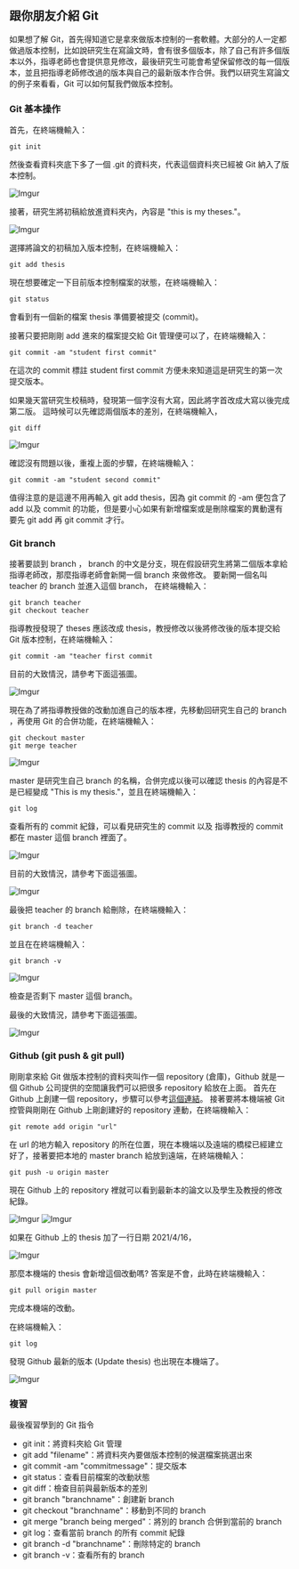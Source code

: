 ## 跟你朋友介紹 Git
如果想了解 Git，首先得知道它是拿來做版本控制的一套軟體。大部分的人一定都做過版本控制，比如說研究生在寫論文時，會有很多個版本，除了自己有許多個版本以外，指導老師也會提供意見修改，最後研究生可能會希望保留修改的每一個版本，並且把指導老師修改過的版本與自己的最新版本作合併。我們以研究生寫論文的例子來看看，Git 可以如何幫我們做版本控制。

### Git 基本操作

首先，在終端機輸入：
```
git init
```
然後查看資料夾底下多了一個 .git 的資料夾，代表這個資料夾已經被 Git 納入了版本控制。

![Imgur](https://i.imgur.com/wGq1l2m.jpg)

接著，研究生將初稿給放進資料夾內，內容是 "this is my theses."。

![Imgur](https://i.imgur.com/1aiNbPm.jpg)

選擇將論文的初稿加入版本控制，在終端機輸入：
```
git add thesis
```

現在想要確定一下目前版本控制檔案的狀態，在終端機輸入：
```
git status
```
會看到有一個新的檔案 thesis 準備要被提交 (commit)。

接著只要把剛剛 add 進來的檔案提交給 Git 管理便可以了，在終端機輸入：
```
git commit -am "student first commit"
```
在這次的 commit 標註 student first commit 方便未來知道這是研究生的第一次提交版本。

如果幾天當研究生校稿時，發現第一個字沒有大寫，因此將字首改成大寫以後完成第二版。
這時候可以先確認兩個版本的差別，在終端機輸入，
```
git diff
```

![Imgur](https://i.imgur.com/lqQN5gl.jpg)

確認沒有問題以後，重複上面的步驟，在終端機輸入：
```
git commit -am "student second commit"
```
值得注意的是這邊不用再輸入 git add thesis，因為 git commit 的 -am 便包含了 add 以及 commit 的功能，但是要小心如果有新增檔案或是刪除檔案的異動還有要先 git add 再 git commit 才行。

### Git branch

接著要談到 branch ， branch 的中文是分支，現在假設研究生將第二個版本拿給指導老師改，那麼指導老師會新開一個 branch 來做修改。
要新開一個名叫 teacher 的 branch 並進入這個 branch， 在終端機輸入：
```
git branch teacher
git checkout teacher
```

指導教授發現了 theses 應該改成 thesis，教授修改以後將修改後的版本提交給 Git 版本控制，在終端機輸入：
```
git commit -am "teacher first commit
```

目前的大致情況，請參考下面這張圖。

![Imgur](https://i.imgur.com/EJgmdlJ.png)

現在為了將指導教授做的改動加進自己的版本裡，先移動回研究生自己的 branch ，再使用 Git 的合併功能，在終端機輸入：
```
git checkout master
git merge teacher
```
![Imgur](https://i.imgur.com/D0vWzQc.jpg)

master 是研究生自己 branch 的名稱，合併完成以後可以確認 thesis 的內容是不是已經變成 "This is my thesis."，並且在終端機輸入：
```
git log
```
查看所有的 commit 紀錄，可以看見研究生的 commit 以及 指導教授的 commit 都在 master 這個 branch 裡面了。

![Imgur](https://i.imgur.com/5XH476f.jpg)

目前的大致情況，請參考下面這張圖。

![Imgur](https://i.imgur.com/9TOlMru.png)

最後把 teacher 的 branch 給刪除，在終端機輸入：
```
git branch -d teacher
```
並且在在終端機輸入：
```
git branch -v
```
![Imgur](https://i.imgur.com/Hgqas6q.jpg)

檢查是否剩下 master 這個 branch。

最後的大致情況，請參考下面這張圖。

![Imgur](https://i.imgur.com/pPhTfm3.png)

### Github (git push & git pull)
剛剛拿來給 Git 做版本控制的資料夾叫作一個 repository (倉庫)，Github 就是一個 Github 公司提供的空間讓我們可以把很多 repository 給放在上面。
首先在 Github 上創建一個 repository，步驟可以參考[這個連結](https://learning.lidemy.com/reports)。
接著要將本機端被 Git 控管與剛剛在 Github 上剛創建好的 repository 連動，在終端機輸入：
```
git remote add origin "url"
```
在 url 的地方輸入 repository 的所在位置，現在本機端以及遠端的橋樑已經建立好了，接著要把本地的 master branch 給放到遠端，在終端機輸入：
```
git push -u origin master
```
現在 Github 上的 repository 裡就可以看到最新本的論文以及學生及教授的修改紀錄。

![Imgur](https://i.imgur.com/cXXKIQF.jpg)
![Imgur](https://i.imgur.com/XSHJF3u.jpg)

如果在 Github 上的 thesis 加了一行日期 2021/4/16，

![Imgur](https://i.imgur.com/i9Xil6F.jpg)

那麼本機端的 thesis 會新增這個改動嗎? 答案是不會，此時在終端機輸入：
```
git pull origin master
```
完成本機端的改動。

在終端機輸入：
```
git log
```
發現 Github 最新的版本 (Update thesis) 也出現在本機端了。

![Imgur](https://i.imgur.com/pkWLwEs.jpg)

### 複習

最後複習學到的 Git 指令

* git init：將資料夾給 Git 管理
* git add "filename"：將資料夾內要做版本控制的候選檔案挑選出來
* git commit -am "commitmessage"：提交版本
* git status：查看目前檔案的改動狀態
* git diff：檢查目前與最新版本的差別
* git branch "branchname"：創建新 branch
* git checkout "branchname"：移動到不同的 branch
* git merge "branch being merged"：將別的 branch 合併到當前的 branch
* git log：查看當前 branch 的所有 commit 紀錄
* git branch -d "branchname"：刪除特定的 branch
* git branch -v：查看所有的 branch








































